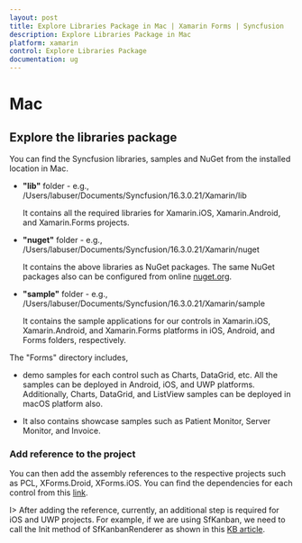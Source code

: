 ```yaml
---
layout: post
title: Explore Libraries Package in Mac | Xamarin Forms | Syncfusion
description: Explore Libraries Package in Mac
platform: xamarin
control: Explore Libraries Package 
documentation: ug
---
```


# Mac

## Explore the libraries package

You can find the Syncfusion libraries, samples and NuGet from the installed location in Mac.


* **"lib"** folder - e.g., /Users/labuser/Documents/Syncfusion/16.3.0.21/Xamarin/lib

   It contains all the required libraries for Xamarin.iOS, Xamarin.Android, and Xamarin.Forms projects.

* **"nuget"** folder - e.g., /Users/labuser/Documents/Syncfusion/16.3.0.21/Xamarin/nuget

   It contains the above libraries as NuGet packages. The same NuGet packages also can be configured from online [nuget.org](https://api.nuget.org/v3/index.json).

* **"sample"** folder - e.g., /Users/labuser/Documents/Syncfusion/16.3.0.21/Xamarin/sample

   It contains the sample applications for our controls in Xamarin.iOS, Xamarin.Android, and Xamarin.Forms platforms in iOS, Android, and Forms folders, respectively.

The "Forms" directory includes,

* demo samples for each control such as Charts, DataGrid, etc. All the samples can be deployed in Android, iOS, and UWP platforms. Additionally, Charts, DataGrid, and ListView samples can be deployed in macOS platform also.

* It also contains showcase samples such as Patient Monitor, Server Monitor, and Invoice.

### Add reference to the project

You can then add the assembly references to the respective projects such as PCL, XForms.Droid, XForms.iOS. You can find the dependencies for each control from this [link](https://help.syncfusion.com/xamarin/introduction/control-dependencies).

I> After adding the reference, currently, an additional step is required for iOS and UWP projects. For example, if we are using SfKanban, we need to call the Init method of SfKanbanRenderer as shown in this [KB article](https://www.syncfusion.com/kb/7171).